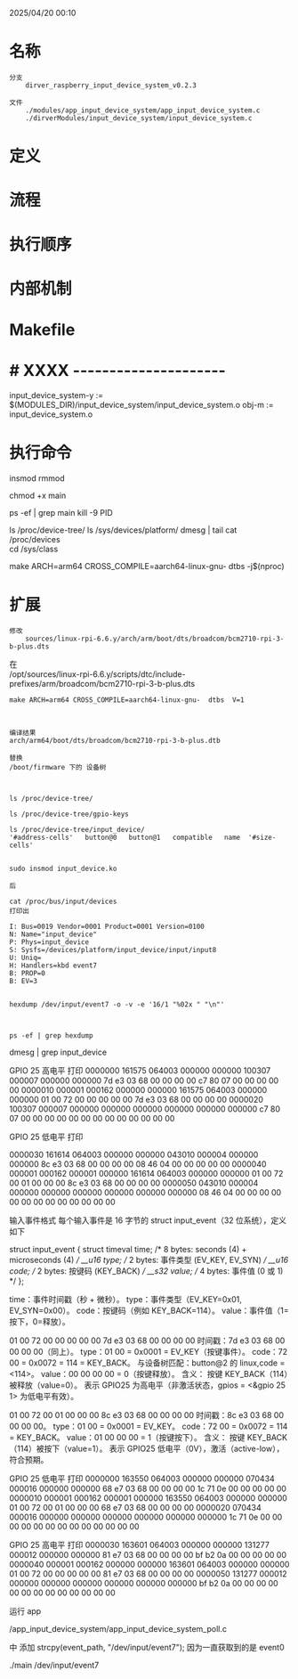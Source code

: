 2025/04/20 00:10
# 名称
    分支
        dirver_raspberry_input_device_system_v0.2.3

    文件
        ./modules/app_input_device_system/app_input_device_system.c
        ./dirverModules/input_device_system/input_device_system.c

# 定义


# 流程


# 执行顺序


# 内部机制


# Makefile
# # XXXX ---------------------
input_device_system-y := $(MODULES_DIR)/input_device_system/input_device_system.o
obj-m := input_device_system.o


# 执行命令


insmod
rmmod

chmod +x main

ps -ef | grep main
kill -9 PID

ls /proc/device-tree/
ls /sys/devices/platform/
dmesg | tail
cat /proc/devices  
cd /sys/class 





make ARCH=arm64 CROSS_COMPILE=aarch64-linux-gnu- dtbs -j$(nproc) 


# 扩展


    修改
        sources/linux-rpi-6.6.y/arch/arm/boot/dts/broadcom/bcm2710-rpi-3-b-plus.dts

   在  
    /opt/sources/linux-rpi-6.6.y/scripts/dtc/include-prefixes/arm/broadcom/bcm2710-rpi-3-b-plus.dts



    make ARCH=arm64 CROSS_COMPILE=aarch64-linux-gnu-  dtbs  V=1 



    编译结果
    arch/arm64/boot/dts/broadcom/bcm2710-rpi-3-b-plus.dtb

    替换  
    /boot/firmware 下的 设备树



    ls /proc/device-tree/

    ls /proc/device-tree/gpio-keys

    ls /proc/device-tree/input_device/
    '#address-cells'   button@0   button@1   compatible   name  '#size-cells'


    sudo insmod input_device.ko 

    后 

    cat /proc/bus/input/devices
    打印出

    I: Bus=0019 Vendor=0001 Product=0001 Version=0100
    N: Name="input_device"
    P: Phys=input_device
    S: Sysfs=/devices/platform/input_device/input/input8
    U: Uniq=
    H: Handlers=kbd event7 
    B: PROP=0
    B: EV=3


    hexdump /dev/input/event7 -o -v -e '16/1 "%02x " "\n"'



    ps -ef | grep hexdump





dmesg | grep input_device








GPIO 25 高电平  打印
0000000  161575  064003  000000  000000  100307  000007  000000  000000
7d e3 03 68 00 00 00 00 c7 80 07 00 00 00 00 00
0000010  000001  000162  000000  000000  161575  064003  000000  000000
01 00 72 00 00 00 00 00 7d e3 03 68 00 00 00 00
0000020  100307  000007  000000  000000  000000  000000  000000  000000
c7 80 07 00 00 00 00 00 00 00 00 00 00 00 00 00


GPIO 25 低电平    打印

0000030  161614  064003  000000  000000  043010  000004  000000  000000
8c e3 03 68 00 00 00 00 08 46 04 00 00 00 00 00
0000040  000001  000162  000001  000000  161614  064003  000000  000000
01 00 72 00 01 00 00 00 8c e3 03 68 00 00 00 00
0000050  043010  000004  000000  000000  000000  000000  000000  000000
08 46 04 00 00 00 00 00 00 00 00 00 00 00 00 00



输入事件格式
每个输入事件是 16 字节的 struct input_event（32 位系统），定义如下

struct input_event {
    struct timeval time; /* 8 bytes: seconds (4) + microseconds (4) */
    __u16 type;          /* 2 bytes: 事件类型 (EV_KEY, EV_SYN) */
    __u16 code;          /* 2 bytes: 按键码 (KEY_BACK) */
    __s32 value;         /* 4 bytes: 事件值 (0 或 1) */
};


time：事件时间戳（秒 + 微秒）。
type：事件类型（EV_KEY=0x01, EV_SYN=0x00）。
code：按键码（例如 KEY_BACK=114）。
value：事件值（1=按下，0=释放）。





01 00 72 00 00 00 00 00 7d e3 03 68 00 00 00 00
时间戳：7d e3 03 68 00 00 00 00（同上）。
type：01 00 = 0x0001 = EV_KEY（按键事件）。
code：72 00 = 0x0072 = 114 = KEY_BACK。
与设备树匹配：button@2 的 linux,code = <114>。
value：00 00 00 00 = 0（按键释放）。
含义：
按键 KEY_BACK（114）被释放（value=0）。
表示 GPIO25 为高电平（非激活状态，gpios = <&gpio 25 1> 为低电平有效）。



01 00 72 00 01 00 00 00 8c e3 03 68 00 00 00 00
时间戳：8c e3 03 68 00 00 00 00。
type：01 00 = 0x0001 = EV_KEY。
code：72 00 = 0x0072 = 114 = KEY_BACK。
value：01 00 00 00 = 1（按键按下）。
含义：
按键 KEY_BACK（114）被按下（value=1）。
表示 GPIO25 低电平（0V），激活（active-low），符合预期。







GPIO 25 低电平    打印
0000000  163550  064003  000000  000000  070434  000016  000000  000000
68 e7 03 68 00 00 00 00 1c 71 0e 00 00 00 00 00
0000010  000001  000162  000001  000000  163550  064003  000000  000000
01 00 72 00 01 00 00 00 68 e7 03 68 00 00 00 00
0000020  070434  000016  000000  000000  000000  000000  000000  000000
1c 71 0e 00 00 00 00 00 00 00 00 00 00 00 00 00




GPIO 25 高电平    打印
0000030  163601  064003  000000  000000  131277  000012  000000  000000
81 e7 03 68 00 00 00 00 bf b2 0a 00 00 00 00 00
0000040  000001  000162  000000  000000  163601  064003  000000  000000
01 00 72 00 00 00 00 00 81 e7 03 68 00 00 00 00
0000050  131277  000012  000000  000000  000000  000000  000000  000000
bf b2 0a 00 00 00 00 00 00 00 00 00 00 00 00 00




运行 app


/app_input_device_system/app_input_device_system_poll.c

中  添加 strcpy(event_path, "/dev/input/event7"); 因为一直获取到的是 event0



./main /dev/input/event7










